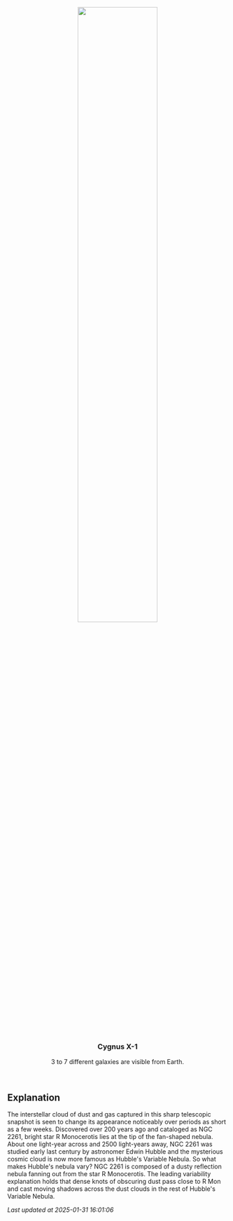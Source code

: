 <p align='center'>
    <img src='https://apod.nasa.gov/apod/image/2501/HubblesVariablecopy1024.jpg' width='60%' />
    <h3 align="center">Cygnus X-1</h3>
    <p align="center">3 to 7 different galaxies are visible from Earth.</p>
</p>
<br/>

Explanation
--
The interstellar cloud of dust and gas captured in this sharp telescopic snapshot is seen to change its appearance noticeably over periods as short as a few weeks. Discovered over 200 years ago and cataloged as NGC 2261, bright star R Monocerotis lies at the tip of the fan-shaped nebula. About one light-year across and 2500 light-years away, NGC 2261 was studied early last century by astronomer Edwin Hubble and the mysterious cosmic cloud is now more famous as Hubble's Variable Nebula. So what makes Hubble's nebula vary? NGC 2261 is composed of a dusty reflection nebula fanning out from the star R Monocerotis.  The leading variability explanation holds that dense knots of obscuring dust pass close to R Mon and cast moving shadows across the dust clouds in the rest of Hubble's Variable Nebula.


*Last updated at 2025-01-31 16:01:06*

